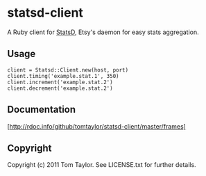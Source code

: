 statsd-client
=============

A Ruby client for [StatsD](https://github.com/etsy/statsd), Etsy's daemon for easy stats aggregation.

Usage
-----

    client = Statsd::Client.new(host, port)
    client.timing('example.stat.1', 350)
    client.increment('example.stat.2')
    client.decrement('example.stat.2')

Documentation
-------------

[http://rdoc.info/github/tomtaylor/statsd-client/master/frames]

Copyright
---------

Copyright (c) 2011 Tom Taylor. See LICENSE.txt for
further details.

